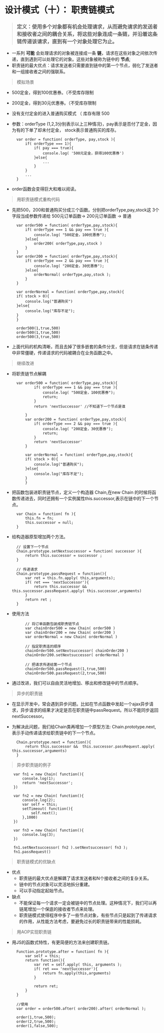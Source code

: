# 设计模式（十）： 职责链模式

> ### 定义：使用多个对象都有机会处理请求，从而避免请求的发送者和接收者之间的耦合关系，将这些对象连成一条链，并沿着这条链传递该请求，直到有一个对象处理它为止。

* 一系列 __可能__ 会处理请求的对象被连接成一条 __链__，请求在这些对象之间依次传递，直到遇到可以处理它的对象。这些对象被称为链中的 __节点__;
* 职责链的最大优点：请求发送者只需要直到链中的第一个节点，弱化了发送者和一组接收者之间的强联系。

> 模拟场景
* 500定金，得到100优惠券。（不受库存限制
* 200定金，得到30元优惠券。（不受库存限制
* 没有支付定金的进入普通购买模式 （ 库存有限 500
* 参数：orderType (1,2,3分别表示以上三种情况)，pay表示是否付了定金，因为有的下单了却未付定金， stock表示普通购买的库存。

        var order = function( orderType, pay,stock ){
            if( orderType === 1){
                if( pay === true){
                    console.log( '500元定金，获得100优惠券')
                }else{
                    ...
                }
            }
            ...
        }

* order函数会变得巨大和难以阅读。

> 用职责链模式重构代码

* 先把500，200和普通购买分成三个函数。分别把orderType,pay,stock这 3个字段当成参数传递给 500元订单函数-> 200元订单函数 -> 普通 

        var order500 = function( orderType,pay,stock){
            if( orderType === 1 && pay === true ){
                console.log( "500定金，100优惠券");
            }else{
                order200( orderType,pay,stock )
            }
        }
        var order200 = function( orderType,pay,stock){
            if( orderType === 2 && pay === true ){
                console.log( "200定金，30优惠券");
            }else{
                orderNormal( orderType,pay,stock );
            }
        }

        var orderNormal = function( orderType,pay,stock){
        if( stock > 0){
            console.log("普通购买")
        }else{
            console.log("库存不足");
        }
        }

        order500(1,true,500)
        order500(1,true,500)
        order500(3,true,500)

* 上面代码的机构清晰，而且去掉了很多嵌套的条件分支，但是请求在链条传递中非常僵硬，传递请求的代码被耦合在业务函数之中。

> 继续改进
* 将职责链节点解耦

        var order500 = function( orderType,pay,stock){
                if( orderType === 1 && pay === true ){
                    console.log( "500定金，100优惠券");
                    return;
                }
                return 'nextSuccessor' //不知道下一个节点是谁
                
            }
            var order200 = function( orderType,pay,stock){
                if( orderType === 2 && pay === true ){
                    console.log( "200定金，30优惠券");
                    return;
                }
                return 'nextSuccessor'
            }

            var orderNormal = function( orderType,pay,stock){
            if( stock > 0){
                console.log("普通购买");
            }else{
                console.log("库存不足");
            }
            }

* 把函数包装进职责链节点，定义一个构造器 Chain,在new Chain 的时候将函数传递进去，同时还拥有一个实例属性this.successor,表示在链中的下一个节点。

        var Chain = function( fn ){
            this.fn = fn;
            this.successor = null;
        }

* 给构造器原型增加两个方法。
            
        // 设置下一个节点
        Chain.prototype.setNextsuccessor = function( successor ){
            return this.successor = successor ;
        }
    
        // 传递请求
        Chain.prototype.passRequest = function(){
            var ret = this.fn.apply( this,arguments);
            if( ret === 'nextSuccessor'){
                return this.successor &&  this.successor.passRequest.apply( this.successor,arguments)
            }
            return ret ;
        }

* 使用方法

            // 将订单函数包装成职责链节点
            var chainOrder500 = new Chain( order500 )
            var chainOrder200 = new Chain( order200 )
            var orderNormal = new Chain( orderNormal )

            // 指定职责连的顺序
            chainOrder500.setNextsuccessor( chainOrder200 )
            chainOrder200.setNextsuccessor( orderNormal )

            // 把请求传递给第一个节点
            chainOrder500.passRequest(1,true,500)
            chainOrder500.passRequest(2,true,500)

* 通过改进，我们可以自由灵活地增加、移出和修改链中的节点顺序。

> 异步的职责链
* 在显示开发中，常会遇到异步问题。比如在节点函数中发起一个ajax异步请求，异步请求的结果才决定是否在职责链中passRequest。所以不能同步返回nextSuccessor。
* 为解决此问题，我们给Chain类再增加一个原型方法: Chain.prototype.next,表示手动传递请求给职责链中的下一个节点。

        Chain.prototype.next = function(){
            return this.successor &&  this.successor.passRequest.apply( this.successor,arguments)
        }

> 异步职责链的例子

        var fn1 = new Chain( function(){
            console.log(1);
            return 'nextSuccessor';
        })

        var fn2 = new Chain( function(){
            console.log(2);
            var self = this;
            setTimeout( function(){
                self.next();
            },1000)
        })

        var fn3 = new Chain( function(){
            console.log(3);
        })

        fn1.setNextsuccessor( fn2 ).setNextsuccessor( fn3 );
        fn1.passRequest()

> 职责链模式的优缺点
* 优点
    * 职责链的最大优点是解耦了请求发送者和N个接收者之间的复杂关系。
    * 链中的节点对象可以灵活地拆分重建。
    * 可以手动指定起始节点。
* 缺点
    * 不能保证每一个请求一定会被链中的节点处理。这种情况下，我们可以再链尾增加一个保底的接收者节点来处理。
    * 职责链模式使得程序中多了一些节点对象，有些节点只是起到了传递请求的作用，从性能方法考虑，要避免过长的职责链带来的性能损耗。

> 用AOP实现职责链
* 用JS的函数式特性，有更简便的方法来创建职责链。

        Function.prototype.after = function( fn ){
            var self = this;
            return function(){
                var ret = self.apply( this, arguments );
                if( ret === 'nextSuccessor'){
                    return fn.apply(this,arguments)
                }

                return ret;
            }
        }

        //使用
        var order = order500.after( order200).after( orderNormal );

        order(1,true,500);
        order(2,true,500);
        order(1,false,500);

